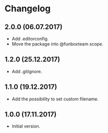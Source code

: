 # Changelog

## 2.0.0 (06.07.2017)

* Add .editorconfig.
* Move the package into @funboxteam scope.

## 1.2.0 (25.12.2017)

* Add .gitignore.

## 1.1.0 (19.12.2017)

* Add the possibility to set custom filename.

## 1.0.0 (17.11.2017)

* Initial version.
